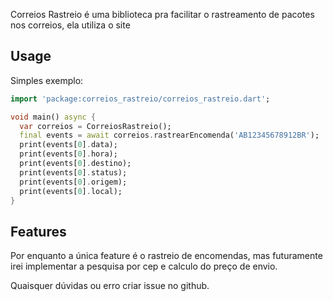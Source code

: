 Correios Rastreio é uma biblioteca pra facilitar o rastreamento de pacotes nos correios, ela utiliza o site

## Usage

Simples exemplo:

```dart
import 'package:correios_rastreio/correios_rastreio.dart';

void main() async {
  var correios = CorreiosRastreio();
  final events = await correios.rastrearEncomenda('AB12345678912BR');
  print(events[0].data);
  print(events[0].hora);
  print(events[0].destino);
  print(events[0].status);
  print(events[0].origem);
  print(events[0].local);
}

```

## Features

Por enquanto a única feature é o rastreio de encomendas, mas futuramente irei implementar a pesquisa por cep e calculo do preço de envio.

Quaisquer dúvidas ou erro criar issue no github.

